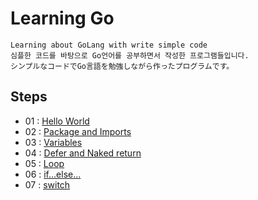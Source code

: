 # Learning Go
```
Learning about GoLang with write simple code
심플한 코드를 바탕으로 Go언어를 공부하면서 작성한 프로그램들입니다.
シンプルなコードでGo言語を勉強しながら作ったプログラムです。
```

## Steps

- 01 : <a href="https://github.com/const-takeo/learninig_go/tree/main/hello_world">
        Hello World</a>
- 02 : <a href="https://github.com/const-takeo/learninig_go/tree/main/pkgs">
        Package and Imports</a>
- 03 : <a href="https://github.com/const-takeo/learninig_go/tree/main/vars">
        Variables</a>
- 04 : <a href="https://github.com/const-takeo/learninig_go/tree/main/funcs">
        Defer and Naked return</a>
- 05 : <a href="https://github.com/const-takeo/learninig_go/tree/main/loop">
        Loop</a>
- 06 : <a href="https://github.com/const-takeo/learninig_go/tree/main/condition">
        if...else...</a>
- 07 : <a href="https://github.com/const-takeo/learninig_go/tree/main/condition">
        switch</a>
